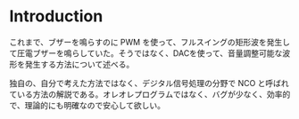 # Introduction

これまで、ブザーを鳴らすのに PWM を使って、フルスイングの矩形波を発生して圧電ブザーを鳴らしていた。そうではなく、DACを使って、音量調整可能な波形を発生する方法について述べる。

独自の、自分で考えた方法ではなく、デジタル信号処理の分野で NCO と呼ばれている方法の解説である。オレオレプログラムではなく、バグが少なく、効率的で、理論的にも明確なので安心して欲しい。
